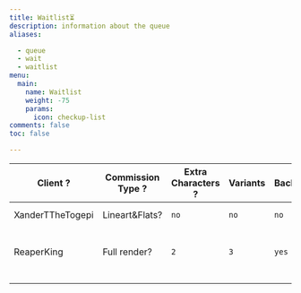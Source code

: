 ```yaml
---
title: Waitlist⏳
description: information about the queue 
aliases:

  - queue
  - wait
  - waitlist
menu:
  main:
    name: Waitlist
    weight: -75
    params:
      icon: checkup-list
comments: false
toc: false

---
```


| **Client** ?  | **Commission Type** ? | **Extra Characters** ? | **Variants** | **Background??**? | **Status**                | **Estimated Delivery**??       |
| ---------------- | --------------------- | ---------------------- | ------------ | ---------------- | ------------------------- | ------------------------------ |
| XanderTTheTogepi | Lineart&Flats?        | `no`                   | `no`         | `no`             | ***Finished***            | ***one to two weeks***         |
| ReaperKing       | Full render?          | `2`                    | `3`          | `yes`            | ***Making the variants*** | ***Three weeks to one month*** |
|                  |                       |                        |              |                  |                           |                                |
|                  |                       |                        |              |                  |                           |                                |